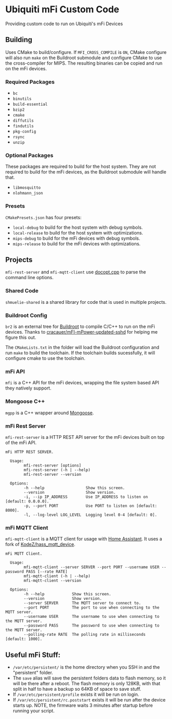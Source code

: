 # Ubiquiti mFi Custom Code

Providing custom code to run on Ubiquiti's mFi Devices

## Building

Uses CMake to build/configure. If `MFI_CROSS_COMPILE` is `ON`, CMake configure
will also run `make` on the Buildroot submodule and configure CMake to use the
cross-compiler for MIPS. The resulting binaries can be copied and run on the mFi
devices.

### Required Packages

- `bc`
- `binutils`
- `build-essential`
- `bzip2`
- `cmake`
- `diffutils`
- `findutils`
- `pkg-config`
- `rsync`
- `unzip`

### Optional Packages

These packages are required to build for the host system. They are not required
to build for the mFi devices, as the Buildroot submodule will handle that.

- `libmosquitto`
- `nlohmann_json`

### Presets

`CMakePresets.json` has four presets:

- `local-debug` to build for the host system with debug symbols.
- `local-release` to build for the host system with optimizations.
- `mips-debug` to build for the mFi devices with debug symbols.
- `mips-release` to build for the mFi devices with optimizations.

## Projects

`mfi-rest-server` and `mfi-mqtt-client` use
[docopt.cpp](https://github.com/docopt/docopt.cpp.git) to parse the command line
options.

### Shared Code

`shmuelie-shared` is a shared library for code that is used in multiple projects.

### Buildroot Config

`br2` is an external tree for [Buildroot](https://buildroot.org/) to compile
C/C++ to run on the mFi devices. Thanks to
[cracauer/mFI-mPower-updated-sshd](https://github.com/cracauer/mFI-mPower-updated-sshd)
for helping me figure this out.

The `CMakeLists.txt` in the folder will load the Buildroot configuration and run
`make` to build the toolchain. If the toolchain builds sucessfully, it will
configure cmake to use the toolchain.

### mFi API

`mfi` is a C++ API for the mFi devices, wrapping the file system based API they
natively support.

### Mongoose C++

`mgpp` is a C++ wrapper around [Mongoose](https://mongoose.ws/).

### mFi Rest Server

`mfi-rest-server` is a HTTP REST API server for the mFi devices built on top of
the mFi API.

```
mFi HTTP REST SERVER.

  Usage:
        mfi-rest-server [options]
        mfi-rest-server (-h | --help)
        mfi-rest-server --version

  Options:
        -h --help                  Show this screen.
        --version                  Show version.
        -i, --ip IP_ADDRESS        Use IP_ADDRESS to listen on [default: 0.0.0.0].
        -p, --port PORT            Use PORT to listen on [default: 8000].
        -l, --log-level LOG_LEVEL  Logging level 0-4 [default: 0].
```

### mFi MQTT Client

`mfi-mqtt-client` is a MQTT client for usage with [Home
Assistant](https://www.home-assistant.io/). It uses a fork of
[KodeZ/hass_mqtt_device](https://github.com/KodeZ/hass_mqtt_device).

```
mFi MQTT Client.

  Usage:
        mfi-mqtt-client --server SERVER --port PORT --username USER --password PASS [--rate RATE]
        mfi-mqtt-client (-h | --help)
        mfi-mqtt-client --version

  Options:
        -h --help            Show this screen.
        --version            Show version.
        --server SERVER      The MQTT server to connect to.
        --port PORT          The port to use when connecting to the MQTT server.
        --username USER      The username to use when connecting to the MQTT server.
        --password PASS      The password to use when connecting to the MQTT server.
        --polling-rate RATE  The polling rate in milliseconds [default: 1000].
```

## Useful mFi Stuff:

- `/var/etc/persistent/` is the home directory when you SSH in and the
  "persistent" folder.
- The `save` alias will save the persistent folders data to flash memory, so it
  will be there after a reboot. The flash memory is only 128KB, with that split
  in half to have a backup so 64KB of space to save stuff.
- If `/var/etc/persistent/profile` exists it will be run on login.
- If `/var/etc/persistent/rc.poststart` exists it will be run after the device
  starts up. NOTE, the firmware waits 3 minutes after startup before running
  your script.
